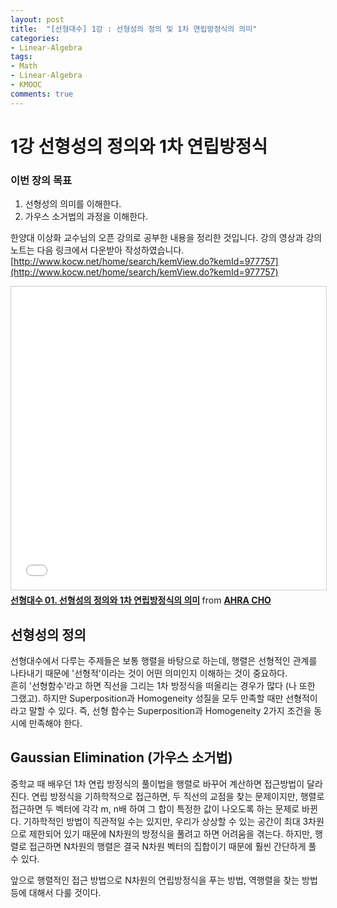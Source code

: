 ```yaml
---
layout: post
title:  "[선형대수] 1강 : 선형성의 정의 및 1차 연립방정식의 의미"
categories:
- Linear-Algebra
tags: 
- Math
- Linear-Algebra
- KMOOC
comments: true
---
```



# 1강 선형성의 정의와 1차 연립방정식
### 이번 장의 목표
1. 선형성의 의미를 이해한다.
2. 가우스 소거법의 과정을 이해한다.
  
  
한양대 이상화 교수님의 오픈 강의로 공부한 내용을 정리한 것입니다. 강의 영상과 강의 노트는 다음 링크에서 다운받아 작성하였습니다.  
[http://www.kocw.net/home/search/kemView.do?kemId=977757](http://www.kocw.net/home/search/kemView.do?kemId=977757)  
  

<iframe src="//www.slideshare.net/slideshow/embed_code/key/5lxPkvCZK1tQ3M" width="595" height="485" frameborder="0" marginwidth="0" marginheight="0" scrolling="no" style="border:1px solid #CCC; border-width:1px; margin-bottom:5px; max-width: 100%;" allowfullscreen> </iframe> <div style="margin-bottom:5px"> <strong> <a href="//www.slideshare.net/ahra-cho/01-1-108458741" title="선형대수 01. 선형성의 정의와 1차 연립방정식의 의미" target="_blank">선형대수 01. 선형성의 정의와 1차 연립방정식의 의미</a> </strong> from <strong><a href="//www.slideshare.net/ahra-cho" target="_blank">AHRA CHO</a></strong> </div>  

    

## 선형성의 정의
선형대수에서 다루는 주제들은 보통 행렬을 바탕으로 하는데, 행렬은 선형적인 관계를 나타내기 때문에 '선형적'이라는 것이 어떤 의미인지 이해하는 것이 중요하다.  
흔히 '선형함수'라고 하면 직선을 그리는 1차 방정식을 떠올리는 경우가 많다 (나 또한 그랬고). 하지만 Superposition과 Homogeneity 성질을 모두 만족할 때만 선형적이라고 말할 수 있다. 즉, 선형 함수는 Superposition과 Homogeneity 2가지 조건을 동시에 만족해야 한다.  
  

## Gaussian Elimination (가우스 소거법)  
중학교 때 배우던 1차 연립 방정식의 풀이법을 행렬로 바꾸어 계산하면 접근방법이 달라진다. 연립 방정식을 기하학적으로 접근하면, 두 직선의 교점을 찾는 문제이지만, 행렬로 접근하면 두 벡터에 각각 m, n배 하여 그 합이 특정한 값이 나오도록 하는 문제로 바뀐다. 기하학적인 방법이 직관적일 수는 있지만, 우리가 상상할 수 있는 공간이 최대 3차원으로 제한되어 있기 때문에 N차원의 방정식을 풀려고 하면 어려움을 겪는다. 하지만, 행렬로 접근하면 N차원의 행렬은 결국 N차원 벡터의 집합이기 때문에 훨씬 간단하게 풀 수 있다.   

앞으로 행렬적인 접근 방법으로 N차원의 연립방정식을 푸는 방법, 역행렬을 찾는 방법 등에 대해서 다룰 것이다.  
